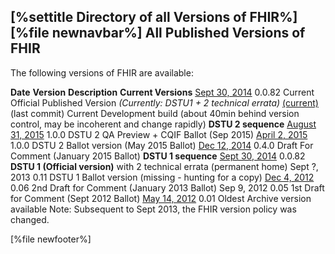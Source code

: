 \[%settitle Directory of all Versions of FHIR%\]
\[%file newnavbar%\]
All Published Versions of FHIR
------------------------------

The following versions of FHIR are available:

**Date**
**Version**
**Description**
**Current Versions**
[Sept 30, 2014](index.html)
0.0.82
Current Official Published Version *(Currently: DSTU1 + 2 technical errata)*
[(current)](http://build.fhir.org)
(last commit)
Current Development build (about 40min behind version control, may be incoherent and change rapidly)
**DSTU 2 sequence**
[August 31, 2015](2015Sep/index.html)
1.0.0
DSTU 2 QA Preview + CQIF Ballot (Sep 2015)
[April 2, 2015](2015May/index.html)
1.0.0
DSTU 2 Ballot version (May 2015 Ballot)
[Dec 12, 2014](2015Jan/index.html)
0.4.0
Draft For Comment (January 2015 Ballot)
**DSTU 1 sequence**
[Sept 30, 2014](DSTU1/index.html)
0.0.82
**DSTU 1 (Official version)** with 2 technical errata (permanent home)
Sept ?, 2013
0.11
DSTU 1 Ballot version (missing - hunting for a copy)
[Dec 4, 2012](2013Jan/index.htm)
0.06
2nd Draft for Comment (January 2013 Ballot)
Sep 9, 2012
0.05
1st Draft for Comment (Sept 2012 Ballot)
[May 14, 2012](2012May/index.htm)
0.01
Oldest Archive version available
Note: Subsequent to Sept 2013, the FHIR version policy was changed.

\[%file newfooter%\]
